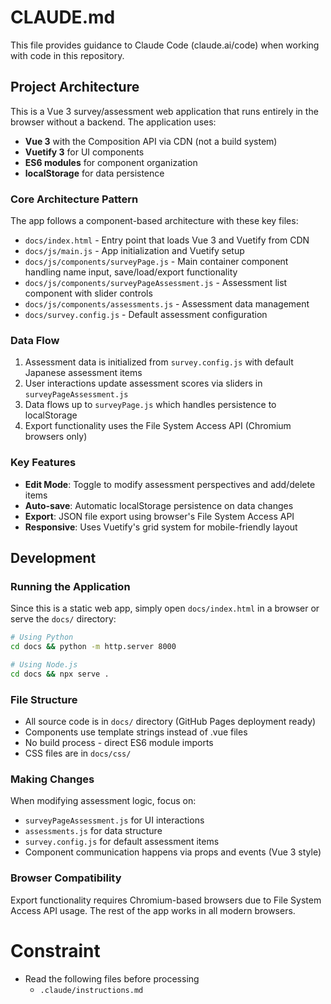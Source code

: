 # CLAUDE.md

This file provides guidance to Claude Code (claude.ai/code) when working with code in this repository.

## Project Architecture

This is a Vue 3 survey/assessment web application that runs entirely in the browser without a backend. The application uses:

- **Vue 3** with the Composition API via CDN (not a build system)
- **Vuetify 3** for UI components
- **ES6 modules** for component organization
- **localStorage** for data persistence

### Core Architecture Pattern

The app follows a component-based architecture with these key files:

- `docs/index.html` - Entry point that loads Vue 3 and Vuetify from CDN
- `docs/js/main.js` - App initialization and Vuetify setup
- `docs/js/components/surveyPage.js` - Main container component handling name input, save/load/export functionality
- `docs/js/components/surveyPageAssessment.js` - Assessment list component with slider controls
- `docs/js/components/assessments.js` - Assessment data management
- `docs/survey.config.js` - Default assessment configuration

### Data Flow

1. Assessment data is initialized from `survey.config.js` with default Japanese assessment items
2. User interactions update assessment scores via sliders in `surveyPageAssessment.js`
3. Data flows up to `surveyPage.js` which handles persistence to localStorage
4. Export functionality uses the File System Access API (Chromium browsers only)

### Key Features

- **Edit Mode**: Toggle to modify assessment perspectives and add/delete items
- **Auto-save**: Automatic localStorage persistence on data changes
- **Export**: JSON file export using browser's File System Access API
- **Responsive**: Uses Vuetify's grid system for mobile-friendly layout

## Development

### Running the Application

Since this is a static web app, simply open `docs/index.html` in a browser or serve the `docs/` directory:

```bash
# Using Python
cd docs && python -m http.server 8000

# Using Node.js
cd docs && npx serve .
```

### File Structure

- All source code is in `docs/` directory (GitHub Pages deployment ready)
- Components use template strings instead of .vue files
- No build process - direct ES6 module imports
- CSS files are in `docs/css/`

### Making Changes

When modifying assessment logic, focus on:

- `surveyPageAssessment.js` for UI interactions
- `assessments.js` for data structure
- `survey.config.js` for default assessment items
- Component communication happens via props and events (Vue 3 style)

### Browser Compatibility

Export functionality requires Chromium-based browsers due to File System Access API usage. The rest of the app works in all modern browsers.

# Constraint

- Read the following files before processing
  - `.claude/instructions.md`

